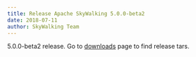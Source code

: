 ```yaml
---
title: Release Apache SkyWalking 5.0.0-beta2
date: 2018-07-11
author: SkyWalking Team
---
```


5.0.0-beta2 release. Go to [downloads](/downloads) page to find release tars.
